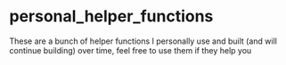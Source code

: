 # personal_helper_functions
These are a bunch of helper functions I personally use and built (and will continue building) over time, feel free to use them if they help you
